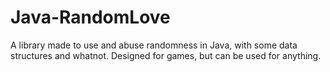 # Java-RandomLove
A library made to use and abuse randomness in Java, with some data structures and whatnot. Designed for games, but can be used for anything.
